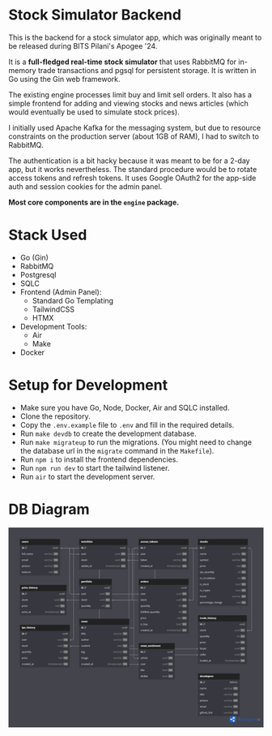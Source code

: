 # Stock Simulator Backend

This is the backend for a stock simulator app, which was originally meant to be released during BITS Pilani's Apogee '24.

It is a **full-fledged real-time stock simulator** that uses RabbitMQ for in-memory trade transactions and pgsql for persistent storage. It is written in Go using the Gin web framework.

The existing engine processes limit buy and limit sell orders. It also has a simple frontend for adding and viewing stocks and news articles (which would eventually be used to simulate stock prices).

I initially used Apache Kafka for the messaging system, but due to resource constraints on the production server (about 1GB of RAM), I had to switch to RabbitMQ.

The authentication is a bit hacky because it was meant to be for a 2-day app, but it works nevertheless. The standard procedure would be to rotate access tokens and refresh tokens. It uses Google OAuth2 for the app-side auth and session cookies for the admin panel.

**Most core components are in the `engine` package.**

# Stack Used

- Go (Gin)
- RabbitMQ
- Postgresql
- SQLC
- Frontend (Admin Panel):
  - Standard Go Templating
  - TailwindCSS
  - HTMX
- Development Tools:
  - Air
  - Make
- Docker

# Setup for Development

- Make sure you have Go, Node, Docker, Air and SQLC installed.
- Clone the repository.
- Copy the `.env.example` file to `.env` and fill in the required details.
- Run `make devdb` to create the development database.
- Run `make migrateup` to run the migrations. (You might need to change the database url in the `migrate` command in the `Makefile`).
- Run `npm i` to install the frontend dependencies.
- Run `npm run dev` to start the tailwind listener.
- Run `air` to start the development server.

# DB Diagram

<div align="center">
<img src="./db_design.png" width="600">
</div>
